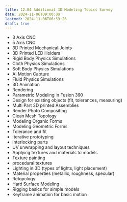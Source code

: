 ```yaml
---
title: 12.04 Additional 3D Modeling Topics Survey
date: 2024-11-06T09:00:00
lastmod: 2024-11-06T06:59:26
draft: true
---
```


- 3 Axis CNC
- 5 Axis CNC
- 3D Printed Mechanical Joints
- 3D Printed LED Holders
- Rigid Body Physics Simulations
- Cloth Physics Simulations
- Soft Body Physics Simulations
- AI Motion Capture
- Fluid Physics Simulations
- 3D Animation
- Rendering
- Parametric Modeling in Fusion 360
- Design for existing objects (fit, tolerances, measuring)
- Multi Part 3D printed Assemblies
- Render Photo Compositing
- Clean Mesh Topology
- Modeling Organic Forms
- Modeling Geometric Forms
- Tolerance and fit
- Iterative prototyping
- interlocking parts
- UV unwrapping and layout techniques
- Applying textures and materials to models
- Texture painting
- procedural textures
- Lighting in 3D (types of lights, light placement)
- Material properties (metallic, roughness, specular)
- Retopology
- Hard Surface Modeling
- Rigging basics for simple models
- Keyframe animation for basic motion

